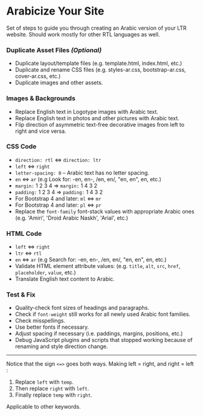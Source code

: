 # Arabicize Your Site
Set of steps to guide you through creating an Arabic version of your LTR website.
Should work mostly for other RTL languages as well.

### Duplicate Asset Files *(Optional)*
- Duplicate layout/template files (e.g. template.html, index.html, etc.)
- Duplicate and rename CSS files (e.g. styles-ar.css, bootstrap-ar.css, cover-ar.css, etc.)
- Duplicate images and other assets.
### Images & Backgrounds
- Replace English text in Logotype images with Arabic text.
- Replace English text in photos and other pictures with Arabic text.
- Flip direction of asymmetric text-free decorative images from left to right and vice versa.
### CSS Code
- `direction: rtl` <=> `direction: ltr`
- `left` <=> `right`
- `letter-spacing: 0` – Arabic text has no letter spacing.
- `en` <=> `ar` (e.g Look for: -en, en-, /en, en/, "en, en", en, etc.)
- `margin:` 1 2 3 4 => `margin:` 1 4 3 2 
- `padding:` 1 2 3 4 => `padding:` 1 4 3 2
- For Bootstrap 4 and later: `ml` <=> `mr`
- For Bootstrap 4 and later: `pl` <=> `pr`
- Replace the `font-family` font-stack values with appropriate Arabic ones (e.g. 'Amiri', 'Droid Arabic Naskh', 'Arial', etc.)
### HTML Code
- `left` <=> `right`
- `ltr` <=> `rtl`
- `en` <=> `ar` (e.g Search for: -en, en-, /en, en/, "en, en", en, etc.)
- Validate HTML element attribute values: (e.g. `title`, `alt`, `src`, `href`, `placeholder`, `value`, etc.)
- Translate English text content to Arabic.
### Test & Fix
- Quality-check font sizes of headings and paragraphs.
- Check if `font-weight` still works for all newly used Arabic font families.
- Check misspellings.
- Use better fonts if necessary.
- Adjust spacing if necessary (i.e. paddings, margins, positions, etc.)
- Debug JavaScript plugins and scripts that stopped working because of renaming and style direction change. 

______________
Notice that the sign `<=>` goes both ways.
Making left = right, and right = left :
1. Replace `left` with `temp`.
2. Then replace `right` with `left`.
3. Finally replace `temp` with `right`.

Applicable to other keywords. 

